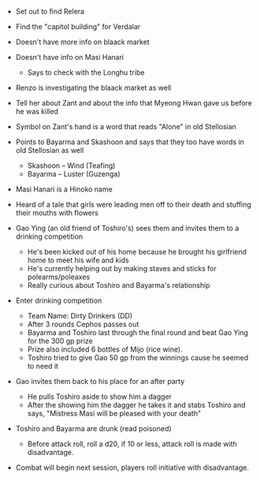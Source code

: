 - Set out to find Relera
- Find the "capitol building" for Verdalar
- Doesn't have more info on blaack market
- Doesn't have info on Masi Hanari
    
    - Says to check with the Longhu tribe
- Renzo is investigating the blaack market as well
- Tell her about Zant and about the info that Myeong Hwan gave us before he was killed
- Symbol on Zant's hand is a word that reads "Alone" in old Stellosian
- Points to Bayarma and Skashoon and says that they too have words in old Stellosian as well
    
    - Skashoon – Wind (Teafing)
    - Bayarma – Luster (Guzenga)
- Masi Hanari is a Hinoko name
- Heard of a tale that girls were leading men off to their death and stuffing their mouths with flowers
- Gao Ying (an old friend of Toshiro's) sees them and invites them to a drinking competition
    
    - He's been kicked out of his home because he brought his girlfriend home to meet his wife and kids
    - He's currently helping out by making staves and sticks for polearms/poleaxes
    - Really curious about Toshiro and Bayarma's relationship
- Enter drinking competition
    
    - Team Name: Dirty Drinkers (DD)
    - After 3 rounds Cephos passes out
    - Bayarma and Toshiro last through the final round and beat Gao Ying for the 300 gp prize
    - Prize also included 6 bottles of Mijo (rice wine).
    - Toshiro tried to give Gao 50 gp from the winnings cause he seemed to need it
- Gao invites them back to his place for an after party
    
    - He pulls Toshiro aside to show him a dagger
    - After the showing him the dagger he takes it and stabs Toshiro and says, "Mistress Masi will be pleased with your death"
- Toshiro and Bayarma are drunk (read poisoned)
    
    - Before attack roll, roll a d20, if 10 or less, attack roll is made with disadvantage.
- Combat will begin next session, players roll initiative with disadvantage.